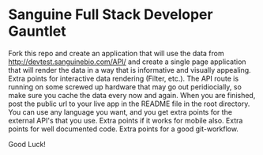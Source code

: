 Sanguine Full Stack Developer Gauntlet 
======================================

Fork this repo and create an application that will use the data from http://devtest.sanguinebio.com/API/ 
and create a single page application that will render the data in a way that is informative and visually
appealing. Extra points for interactive data rendering (Filter, etc.). The API route is running on some 
screwed up hardware that may go out peridiocially, so make sure you cache the data every now and again. 
When you are finished, post the public url to your live app in the README file in the root directory. 
You can use any language you want, and you get extra points for the external API's that you use. Extra 
points if it works for mobile also. Extra points for well documented code. Extra points for a 
good git-workflow. 

Good Luck!
